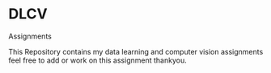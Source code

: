 # DLCV

Assignments

This Repository contains my data learning and computer vision assignments feel free to add or work on this assignment thankyou.
